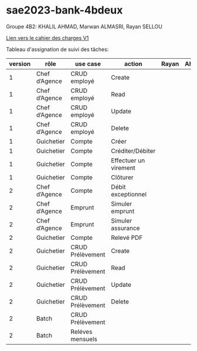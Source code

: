 # sae2023-bank-4bdeux
Groupe 4B2: KHALIL AHMAD, Marwan ALMASRI, Rayan SELLOU

[Lien vers le cahier des charges V1](LV1/Docs/CahierDesCharges.md)


Tableau d'assignation de suivi des tâches: 

| **version** | **rôle** | **use case** | **action** | **Rayan** | **Ahmad** | **Marwan** |
|-------------|----------|--------------|------------|-----------|-----------|------------|
|1|Chef d’Agence|CRUD employé|Create|           |           |            |
|1|Chef d’Agence|CRUD employé|Read|           |           |            |
|1|Chef d’Agence|CRUD employé|Update|           |           |            |
|1|Chef d’Agence|CRUD employé|Delete|           |           |            |
|1|Guichetier|Compte|Créer|           |           |            |
|1|Guichetier|Compte|Créditer/Débiter|           |           |            |
|1|Guichetier|Compte|Effectuer un virement|           |           |            |
|1|Guichetier|Compte|Clôturer|           |           |            |
|2|Chef d’Agence|Compte|Débit exceptionnel|           |           |            |
|2|Chef d’Agence|Emprunt| Simuler emprunt|           |           |            |
|2|Chef d’Agence|Emprunt|Simuler assurance|           |           |            |
|2|Guichetier|Compte|Relevé PDF|           |           |            |
|2|Guichetier|CRUD Prélèvement|Create|           |           |            |
|2|Guichetier|CRUD Prélèvement|Read|           |           |            |
|2|Guichetier|CRUD Prélèvement|Update|           |           |            |
|2|Guichetier|CRUD Prélèvement|Delete|           |           |            |
|2|Batch|CRUD Prélèvement|            |           |           |            |
|2|Batch|Reléves mensuels|            |           |           |            |
